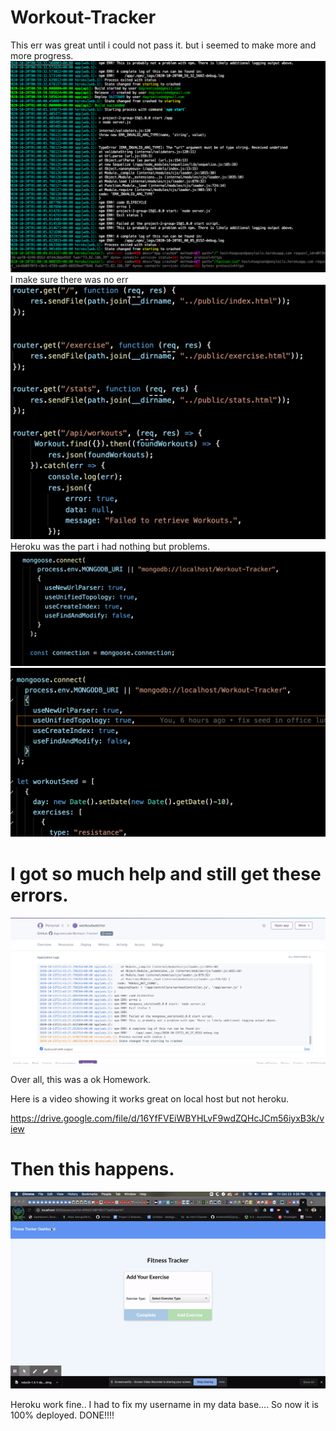 # Workout-Tracker

This err was great until i could not pass it. but i seemed to make more and more progress.
<img src="./img/img1.png" alt="Big fail">
I make sure there was no err
<img src="./img/img2.png" alt="Big fail">
Heroku was the part i had nothing but problems.
<img src="./img/img3.png" alt="Big fail">
<img src="./img/img4.png" alt="Big fail">

# I got so much help and still get these errors.
<img src="./img/img0.png" alt="Big fail">

Over all, this was a ok Homework.

Here is a video showing it works great on local host but not heroku.

https://drive.google.com/file/d/16YfFVEiWBYHLvF9wdZQHcJCm56iyxB3k/view

# Then this happens. 

<img src="./img/iWasHappy.gif" alt="Big Win">

Heroku work fine.. I had to fix my username in my data base....
So now it is 100% deployed. DONE!!!!
